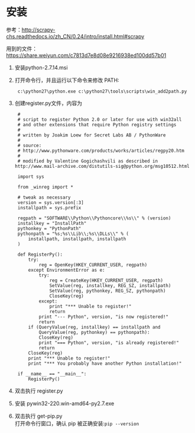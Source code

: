 # 安装
参考：http://scrapy-chs.readthedocs.io/zh_CN/0.24/intro/install.html#scrapy 

用到的文件：https://share.weiyun.com/c7813d7e8d08e9216938ed100dd57b01

1. 安装python-2.7.14.msi
2. 打开命令行，并且运行以下命令来修改 PATH:

        c:\python27\python.exe c:\python27\tools\scripts\win_add2path.py

3. 创建register.py文件，内容为

        #   
        # script to register Python 2.0 or later for use with win32all   
        # and other extensions that require Python registry settings   
        #   
        # written by Joakim Loew for Secret Labs AB / PythonWare   
        #   
        # source:   
        # http://www.pythonware.com/products/works/articles/regpy20.htm   
        #   
        # modified by Valentine Gogichashvili as described in http://www.mail-archive.com/distutils-sig@python.org/msg10512.html   
           
        import sys  
           
        from _winreg import *  
           
        # tweak as necessary   
        version = sys.version[:3]  
        installpath = sys.prefix  
           
        regpath = "SOFTWARE\\Python\\Pythoncore\\%s\\" % (version)  
        installkey = "InstallPath"  
        pythonkey = "PythonPath"  
        pythonpath = "%s;%s\\Lib\\;%s\\DLLs\\" % (  
            installpath, installpath, installpath  
        )  
           
        def RegisterPy():  
            try:  
                reg = OpenKey(HKEY_CURRENT_USER, regpath)  
            except EnvironmentError as e:  
                try:  
                    reg = CreateKey(HKEY_CURRENT_USER, regpath)  
                    SetValue(reg, installkey, REG_SZ, installpath)  
                    SetValue(reg, pythonkey, REG_SZ, pythonpath)  
                    CloseKey(reg)  
                except:  
                    print "*** Unable to register!"  
                    return  
                print "--- Python", version, "is now registered!"  
                return  
            if (QueryValue(reg, installkey) == installpath and  
                QueryValue(reg, pythonkey) == pythonpath):  
                CloseKey(reg)  
                print "=== Python", version, "is already registered!"  
                return  
            CloseKey(reg)  
            print "*** Unable to register!"  
            print "*** You probably have another Python installation!"  
           
        if __name__ == "__main__":  
            RegisterPy()  

2. 双击执行 register.py
3. 安装 pywin32-220.win-amd64-py2.7.exe
4. 双击执行 get-pip.py  
打开命令行窗口，确认 pip 被正确安装:```pip --version```